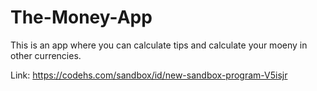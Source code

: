 # The-Money-App

This is an app where you can calculate tips and calculate your moeny in other currencies.

Link: https://codehs.com/sandbox/id/new-sandbox-program-V5isjr
